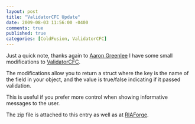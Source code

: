 ```yaml
---
layout: post
title: "ValidatorCFC Update"
date: 2009-08-03 11:56:00 -0400
comments: true
published: true
categories: [ColdFusion, ValidatorCFC]
---
```


Just a quick note, thanks again to [Aaron Greenlee](http://www.aarongreenlee.com/) I have some small modifications to [ValidatorCFC](http://validatorcfc.riaforge.org/).

The modifications allow you to return a struct where the key is the name of the field in your object, and the value is true/false indicating if it passed validation.

This is useful if you prefer more control when showing informative messages to the user.

The zip file is attached to this entry as well as at [RIAForge](http://validatorcfc.riaforge.org/).